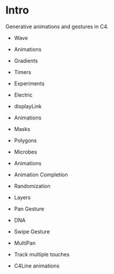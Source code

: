 Intro
=======

Generative animations and gestures in C4.

* Wave
 * Animations
 * Gradients
 * Timers
 * Experiments

* Electric
 * displayLink
 * Animations
 * Masks
 * Polygons

* Microbes
 * Animations
 * Animation Completion
 * Randomization
 * Layers
 * Pan Gesture


* DNA
 * Swipe Gesture
 
* MultiPan
 * Track multiple touches
 * C4Line animations

